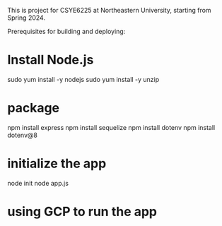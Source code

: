 This is project for CSYE6225 at Northeastern University, starting from Spring 2024.

Prerequisites for building and deploying:
# Install Node.js
sudo yum install -y nodejs
sudo yum install -y unzip


# package
npm install express
npm install sequelize
npm install dotenv
npm install dotenv@8

# initialize the app
node init
node app.js

# using GCP to run the app